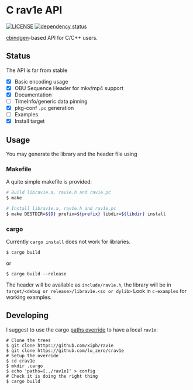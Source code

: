 # C rav1e API

[![LICENSE](https://img.shields.io/badge/license-BSD2-blue.svg)](LICENSE)
[![dependency status](https://deps.rs/repo/github/lu-zero/crav1e/status.svg)](https://deps.rs/repo/github/lu-zero/crav1e)

[cbindgen](https://github.com/eqrion/cbindgen)-based API for C/C++ users.

## Status

The API is far from stable

- [x] Basic encoding usage
- [x] OBU Sequence Header for mkv/mp4 support
- [x] Documentation
- [ ] TimeInfo/generic data pinning
- [x] pkg-conf `.pc` generation
- [ ] Examples
- [x] Install target

## Usage
You may generate the library and the header file using

### Makefile
A quite simple makefile is provided:

``` sh
# Build librav1e.a, rav1e.h and rav1e.pc
$ make
```

``` sh
# Install librav1e.a, rav1e.h and rav1e.pc
$ make DESTDIR=${D} prefix=${prefix} libdir=${libdir} install
```

### cargo
Currently `cargo install` does not work for libraries.

```
$ cargo build
```
or
```
$ cargo build --release
```

The header will be available as `include/rav1e.h`, the library will be in `target/<debug or release>/librav1e.<so or dylib>`
Look in `c-examples` for working examples.

## Developing
I suggest to use the cargo [paths override](https://doc.rust-lang.org/cargo/reference/config.html) to have a local `rav1e`:

```
# Clone the trees
$ git clone https://github.com/xiph/rav1e
$ git clone https://github.com/lu_zero/crav1e
# Setup the override
$ cd crav1e
$ mkdir .cargo
$ echo 'paths=[../rav1e]' > config
# Check it is doing the right thing
$ cargo build
```

